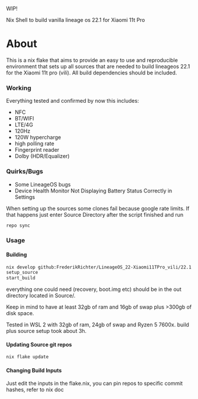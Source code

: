 WIP!

Nix Shell to build vanilla lineage os 22.1 for Xiaomi 11t Pro

# About

This is a nix flake that aims to provide an easy to use and reproducible environment that sets up all sources that are needed to build lineageos 22.1 for the Xiaomi 11t pro (vili). All build dependencies should be included.

### Working
Everything tested and confirmed by now
this includes:
- NFC
- BT/WIFI
- LTE/4G
- 120Hz
- 120W hypercharge
- high polling rate
- Fingerprint reader
- Dolby (HDR/Equalizer)

### Quirks/Bugs
- Some LineageOS bugs
- Device Health Monitor Not Displaying Battery Status Correctly in Settings

When setting up the sources some clones fail because google rate limits. If that happens just enter Source Directory after the script finished and run
```bash
repo sync
```
### Usage
#### Building
```bash
nix develop github:FrederikRichter/LineageOS_22-Xiaomi11TPro_vili/22.1
setup_source
start_build
```
everything one could need (recovery, boot.img etc) should be in the out directory located in Source/.

Keep in mind to have at least 32gb of ram and 16gb of swap plus >300gb of disk space.

Tested in WSL 2 with 32gb of ram, 24gb of swap and Ryzen 5 7600x. build plus source setup took about 3h.

#### Updating Source git repos
```bash
nix flake update
```

#### Changing Build Inputs
Just edit the inputs in the flake.nix, you can pin repos to specific commit hashes, refer to nix doc



